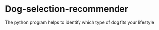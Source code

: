 # Dog-selection-recommender
The python program helps to identify which type of dog fits your lifestyle
